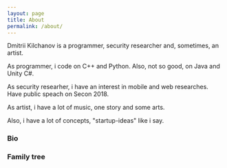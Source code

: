 ```yaml
---
layout: page
title: About
permalink: /about/
---
```


Dmitrii Kilchanov is a programmer, security researcher and, sometimes, an artist.

As programmer, i code on C++ and Python. Also, not so good, on Java and Unity C#.

As security researher, i have an interest in mobile and web researches.
Have public speach on Secon 2018.

As artist, i have a lot of music, one story and some arts.

Also, i have a lot of concepts, "startup-ideas" like i say.

### Bio

### Family tree

